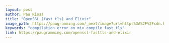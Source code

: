 ```yaml
---
layout: post
author: Pau Riosa
title: "OpenSSL (fast_tls) and Elixir"
image_path: https://paugramming.com/_next/image?url=https%3A%2F%2Fcdn.hashnode.com%2Fres%2Fhashnode%2Fimage%2Funsplash%2FvrbZVyX2k4I%2Fupload%2Fv1647434261978%2FJt6WQeJ7p.jpeg%3Fw%3D1600%26h%3D840%26fit%3Dcrop%26crop%3Dentropy%26auto%3Dcompress%2Cformat%26format%3Dwebp&w=3840&q=75
keywords: "compilation error on mix compile fast_tls"
link: https://paugramming.com/openssl-fasttls-and-elixir
---
```

